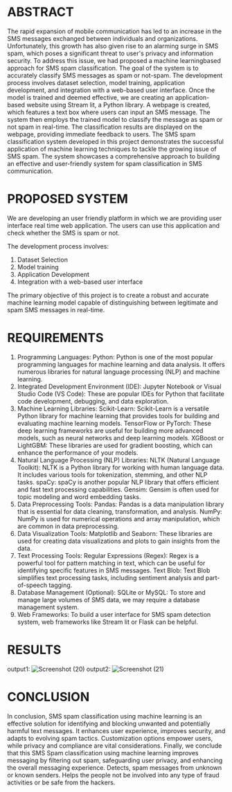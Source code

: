 # ABSTRACT

The rapid expansion of mobile communication has led to an increase in the SMS
messages exchanged between individuals and organizations. Unfortunately, this growth has
also given rise to an alarming surge in SMS spam, which poses a significant threat to user's
privacy and information security. To address this issue, we had proposed a machine learningbased approach for SMS spam classification. The goal of the system is to accurately classify SMS
messages as spam or not-spam. The development process involves dataset selection, model
training, application development, and integration with a web-based user interface. Once the
model is trained and deemed effective, we are creating an application-based website using
Stream lit, a Python library. A webpage is created, which features a text box where users can
input an SMS message. The system then employs the trained model to classify the message
as spam or not spam in real-time. The classification results are displayed on the webpage,
providing immediate feedback to users. The SMS spam classification system developed in this
project demonstrates the successful application of machine learning techniques to tackle the
growing issue of SMS spam. The system showcases a comprehensive approach to building an
effective and user-friendly system for spam classification in SMS communication.



# PROPOSED SYSTEM

We are developing an user friendly platform in which we are providing user interface
real time web application. The users can use this application and check whether the SMS is
spam or not.

The development process involves:
1. Dataset Selection
2. Model training
3. Application Development
4. Integration with a web-based user interface
   
The primary objective of this project is to create a robust and accurate machine learning
model capable of distinguishing between legitimate and spam SMS messages in real-time.

# REQUIREMENTS

1. Programming Languages:
Python: Python is one of the most popular programming languages for machine
learning and data analysis. It offers numerous libraries for natural language processing
(NLP) and machine learning.
2. Integrated Development Environment (IDE):
Jupyter Notebook or Visual Studio Code (VS Code): These are popular IDEs for Python
that facilitate code development, debugging, and data exploration.
3. Machine Learning Libraries:
Scikit-Learn: Scikit-Learn is a versatile Python library for machine learning that
provides tools for building and evaluating machine learning models.
TensorFlow or PyTorch: These deep learning frameworks are useful for building more
advanced models, such as neural networks and deep learning models.
XGBoost or LightGBM: These libraries are used for gradient boosting, which can
enhance the performance of your models.
4. Natural Language Processing (NLP) Libraries:
NLTK (Natural Language Toolkit): NLTK is a Python library for working with human
language data. It includes various tools for tokenization, stemming, and other NLP
tasks.
spaCy: spaCy is another popular NLP library that offers efficient and fast text
processing capabilities.
Gensim: Gensim is often used for topic modeling and word embedding tasks.
5. Data Preprocessing Tools:
Pandas: Pandas is a data manipulation library that is essential for data cleaning,
transformation, and analysis.
NumPy: NumPy is used for numerical operations and array manipulation, which are
common in data preprocessing.
6. Data Visualization Tools:
Matplotlib and Seaborn: These libraries are used for creating data visualizations and
plots to gain insights from the data.
7. Text Processing Tools:
Regular Expressions (Regex): Regex is a powerful tool for pattern matching in text,
which can be useful for identifying specific features in SMS messages.
Text Blob: Text Blob simplifies text processing tasks, including sentiment analysis and
part-of-speech tagging.
8. Database Management (Optional):
SQLite or MySQL: To store and manage large volumes of SMS data, we may require a
database management system.
9. Web Frameworks:
To build a user interface for SMS spam detection system, web frameworks like Stream
lit or Flask can be helpful.

# RESULTS

output1:
![Screenshot (20)](https://github.com/saikiran5555/Spam-Detection/assets/116197365/feade5cd-6970-4b9b-8c30-4f981dadfe83)
output2:
![Screenshot (21)](https://github.com/saikiran5555/Spam-Detection/assets/116197365/70b7914c-123d-436e-a358-219ab0710a98)

# CONCLUSION
In conclusion, SMS spam classification using machine learning is an effective solution for
identifying and blocking unwanted and potentially harmful text messages. It enhances user
experience, improves security, and adapts to evolving spam tactics. Customization options
empower users, while privacy and compliance are vital considerations. Finally, we conclude
that this SMS Spam classification using machine learning improves messaging by filtering out
spam, safeguarding user privacy, and enhancing the overall messaging experience. Detects,
spam messages from unknown or known senders. Helps the people not be involved into
any type of fraud activities or be safe from the hackers.
